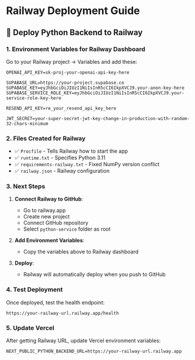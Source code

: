 # Railway Deployment Guide

## 🚀 Deploy Python Backend to Railway

### 1. Environment Variables for Railway Dashboard

Go to your Railway project → Variables and add these:

```
OPENAI_API_KEY=sk-proj-your-openai-api-key-here

SUPABASE_URL=https://your-project.supabase.co
SUPABASE_KEY=eyJhbGciOiJIUzI1NiIsInR5cCI6IkpXVCJ9.your-anon-key-here
SUPABASE_SERVICE_ROLE_KEY=eyJhbGciOiJIUzI1NiIsInR5cCI6IkpXVCJ9.your-service-role-key-here

RESEND_API_KEY=re_your_resend_api_key_here

JWT_SECRET=your-super-secret-jwt-key-change-in-production-with-random-32-chars-minimum
```

### 2. Files Created for Railway

- ✅ `Procfile` - Tells Railway how to start the app
- ✅ `runtime.txt` - Specifies Python 3.11
- ✅ `requirements-railway.txt` - Fixed NumPy version conflict
- ✅ `railway.json` - Railway configuration

### 3. Next Steps

1. **Connect Railway to GitHub**:
   - Go to railway.app
   - Create new project
   - Connect GitHub repository
   - Select `python-service` folder as root

2. **Add Environment Variables**:
   - Copy the variables above to Railway dashboard

3. **Deploy**:
   - Railway will automatically deploy when you push to GitHub

### 4. Test Deployment

Once deployed, test the health endpoint:
```
https://your-railway-url.railway.app/health
```

### 5. Update Vercel

After getting Railway URL, update Vercel environment variables:
```
NEXT_PUBLIC_PYTHON_BACKEND_URL=https://your-railway-url.railway.app
```
